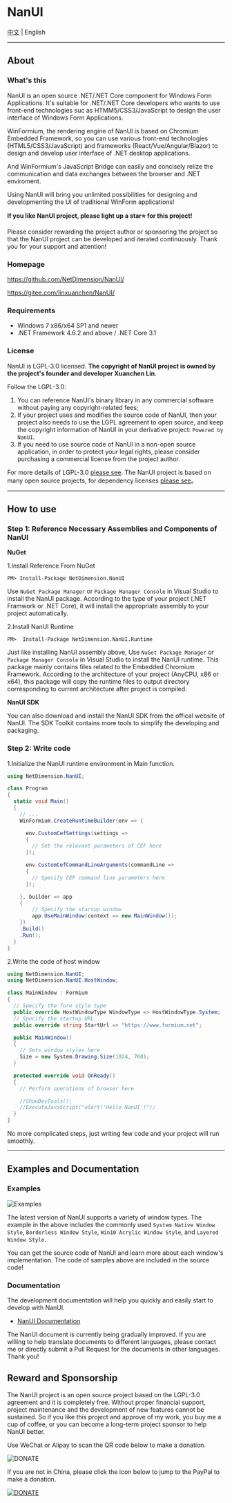 # NanUI

[中文](README.md) | English

---

## About

### What's this

NanUI is an open source .NET/.NET Core component for Windows Form Applications. It's suitable for .NET/.NET Core developers who wants to use front-end technologies suc as HTMM5/CSS3/JavaScript to design the user interface of Windows Form Applications.

WinFormium, the rendering engine of NanUI is based on Chromium Embedded Framework, so you can use various front-end technologies (HTML5/CSS3/JavaScript) and frameworks (React/Vue/Angular/Blazor) to design and develop user interface of .NET desktop applications.

And WinFormium's JavaScript Bridge can easily and concisely relize the communication and data exchanges between the browser and .NET enviroment.

Using NanUI will bring you unlimited possibilities for designing and developmenting the UI of traditional WinForm applications!

**If you like NanUI project, please light up a star⭐ for this project!**

Please consider rewarding the project author or sponsoring the project so that the NanUI project can be developed and iterated continuously. Thank you for your support and attention!

### Homepage

https://github.com/NetDimension/NanUI/

https://gitee.com/linxuanchen/NanUI/

### Requirements

- Windows 7 x86/x64 SP1 and newer
- .NET Framework 4.6.2 and above / .NET Core 3.1

### License

NanUI is LGPL-3.0 licensed. **The copyright of NanUI project is owned by the project's founder and developer Xuanchen Lin**.

Follow the LGPL-3.0:

1. You can reference NanUI's binary library in any commercial software without paying any copyright-related fees;
2. If your project uses and modifies the source code of NanUI, then your project also needs to use the LGPL agreement to open source, and keep the copyright information of NanUI in your derivative project: `Powered by NanUI`.
3. If you need to use source code of NanUI in a non-open source application, in order to protect your legal rights, please consider purchasing a commercial license from the project author.

For more details of LGPL-3.0 [please see](en-US/Licence.md). The NanUI project is based on many open source projects, for dependency licenses [please see](en-US/Dependences.md)。

---

## How to use

### Step 1: Reference Necessary Assemblies and Components of NanUI

**NuGet**

1.Install Reference From NuGet

```
PM> Install-Package NetDimension.NanUI
```

Use `NuGet Package Manager` or `Package Manager Console` in Visual Studio to install the NanUI package. According to the type of your project (.NET Framwork or .NET Core), it will install the appropriate assembly to your project automatically.

2.Install NanUI Runtime

```
PM>  Install-Package NetDimension.NanUI.Runtime
```

Just like installing NanUI assembly above, Use `NuGet Package Manager` or `Package Manager Console` in Visual Studio to install the NanUI runtime. This package mainly contains files related to the Embedded Chromium Framework.
According to the architecture of your project (AnyCPU, x86 or x64), this package will copy the runtime files to output directory corresponding to current architecture after project is compiled.

**NanUI SDK**

You can also download and install the NanUI SDK from the offical website of NanUI. The SDK Toolkit contains more tools to simplify the developing and packaging.

### Step 2: Write code

1.Initialize the NanUI runtime environment in Main function.

```C#
using NetDimension.NanUI;

class Program
{
  static void Main()
  {
    // ...
    WinFormium.CreateRuntimeBuilder(env => {

      env.CustomCefSettings(settings =>
      {
        // Set the relevant parameters of CEF here
      });

      env.CustomCefCommandLineArguments(commandLine =>
      {
        // Specify CEF command line parameters here
      });

    }, builder => app
    {
        // Specify the startup window
        app.UseMainWindow(context => new MainWindow());
    })
    .Build()
    .Run();
  }
}

```

2.Write the code of host window

```C#
using NetDimension.NanUI;
using NetDimension.NanUI.HostWindow;

class MainWindow : Formium
{
  // Specify the form style type
  public override HostWindowType WindowType => HostWindowType.System;
  // Specify the startup URL
  public override string StartUrl => "https://www.formium.net";

  public MainWindow()
  {
    // Sets window styles here
    Size = new System.Drawing.Size(1024, 768);
  }

  protected override void OnReady()
  {
    // Perform operations of browser here

    //ShowDevTools();
    //ExecuteJavaScript("alert('Hello NanUI')");
  }
}

```

No more complicated steps, just writing few code and your project will run smoothly.

---

## Examples and Documentation

### Examples

![Examples](images/preview-animation.png)

The latest version of NanUI supports a variety of window types. The example in the above includes the commonly used `System Native Window Style`, `Borderless Window Style`, `Win10 Acrylic Window Style`, and `Layered Window Style`.

You can get the source code of NanUI and learn more about each window's implementation. The code of samples above are included in the source code!

### Documentation

The development documentation will help you quickly and easily start to develop with NanUI.

- [NanUI Documentation](README.md)

The NanUI document is currently being gradually improved. If you are willing to help translate documents to different languages, please contact me or directly submit a Pull Request for the documents in other languages. Thank you!

## Reward and Sponsorship

The NanUI project is an open source project based on the LGPL-3.0 agreement and it is completely free. Without proper financial support, project maintenance and the development of new features cannot be sustained. So if you like this project and approve of my work, you buy me a cup of coffee, or you can become a long-term project sponsor to help NanUI better.

Use WeChat or Alipay to scan the QR code below to make a donation.

![DONATE](images/qrcode.png)

If you are not in China, please click the icon below to jump to the PayPal to make a donation.

[![DONATE](images/paypal.png)](https://www.paypal.me/mrjson)
